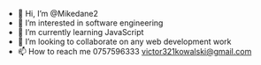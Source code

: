 - 👋 Hi, I’m @Mikedane2
- 👀 I’m interested in software engineering 
- 🌱 I’m currently learning JavaScript 
- 💞️ I’m looking to collaborate on any web development work
- 📫 How to reach me 0757596333 victor321kowalski@gmail.com

<!---
Mikedane2/Mikedane2 is a ✨ special ✨ repository because its `README.md` (this file) appears on your GitHub profile.
You can click the Preview link to take a look at your changes.
--->
